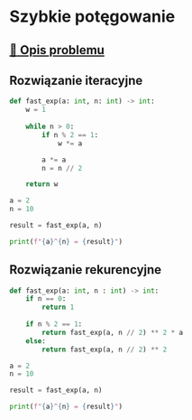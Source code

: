 # Szybkie potęgowanie

## [:link: Opis problemu](../../../../algorithms/numerical-methods/fast-exp.md)

## Rozwiązanie iteracyjne

```python linenums="1"
def fast_exp(a: int, n: int) -> int:
    w = 1
    
    while n > 0:
        if n % 2 == 1:
            w *= a

        a *= a
        n = n // 2

    return w

a = 2
n = 10

result = fast_exp(a, n)

print(f"{a}^{n} = {result}")
```

## Rozwiązanie rekurencyjne

```python linenums="1"
def fast_exp(a: int, n : int) -> int:
    if n == 0:
        return 1
        
    if n % 2 == 1:
        return fast_exp(a, n // 2) ** 2 * a
    else:
        return fast_exp(a, n // 2) ** 2

a = 2
n = 10

result = fast_exp(a, n)

print(f"{a}^{n} = {result}")
```
